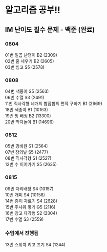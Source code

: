 # 알고리즘 공부!!
## IM 난이도 필수 문제 - 백준 (완료)
### 0804
01번 일곱 난쟁이 B2 (2309)\
02번 줄 세우기 B2 (2605)\
03번 빙고 S5 (2578)
### 0808
04번 색종이 S5 (2563)\
06번 수열 S3 (2491)\
11번 직사각형 네개의 합집합의 면적 구하기 B1 (2669)\
18번 색종이 B1 (10163)\
19번 방 배정 B2 (13300)\
20번 딱지놀이 B1 (14696)
### 0812
05번 경비원 S1 (2564)\
07번 참외밭 S5 (2477)\
08번 직사각형 S1 (2527)\
12번 수 이어가기 S5 (2635)
### 0815
09번 자리배정 S4 (10157)\
10번 개미 S4 (10158)\
14번 종이 자르기 S4 (2628)\
15번 주사위 쌓기 G5 (2116)\
16번 창고 다각형 S2 (2304)\
17번 수열 S3 (2559)
### 수업에서 진행됨
13번 스위치 켜고 끄기 S4 (1244)
